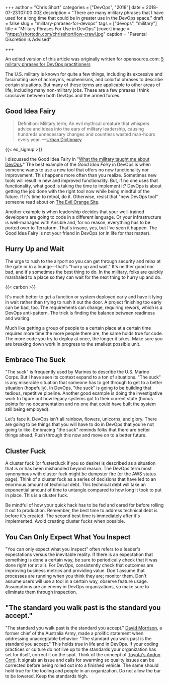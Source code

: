 +++
author = "Chris Short"
categories = ["DevOps", "2018"]
date = 2018-07-23T07:00:00Z
description = "There are many military phrases that I have used for a long time that could be in greater use in the DevOps space."
draft = false
slug = "military-phrases-for-devops"
tags = ["devops", "military"]
title = "Military Phrases For Use in DevOps"
[cover]
image = "https://shortcdn.com/chrisshort/low-crawl.jpg"
caption = "Parental Discretion is Advised"

+++

An edited version of this article was originally written for opensource.com: [5 military phrases for DevOps practitioners](https://opensource.com/article/18/7/military-phrases-devops)

The U.S. military is known for quite a few things, including its excessive and fascinating use of acronyms, euphemisms, and colorful phrases to describe certain situations. But many of these terms are applicable to other areas of life, including many non-military jobs. These are a few phrases I think crossover between both DevOps and the armed forces.

## Good Idea Fairy

> Definition: Military term; An evil mythical creature that whispers advice and ideas into the ears of military leadership, causing hundreds unnecessary changes and countless wasted man-hours every year. —[Urban Dictionary](https://www.urbandictionary.com/define.php?term=good%20idea%20fairy)

{{< eo_signup >}}

I discussed the Good Idea Fairy in "[What the military taught me about DevOps](/what-the-military-taught-me-about-devops/)." The best example of the *Good Idea Fairy* in DevOps is when someone wants to use a new tool that offers no new functionality nor improvement. This happens more often than you realize. Sometimes new tools will result in new and improved functionality. But, if no one uses that functionality, what good is taking the time to implement it? DevOps is about getting the job done with the right tool now while being mindful of the future. If it's time to retool, do it. Otherwise, resist that "new DevOps tool" someone read about on [The Evil Orange Site](https://news.ycombinator.com/).

Another example is when leadership decides that your well-trained developers are going to code in a different language. Or your infrastructure is well-managed with Ansible and, for no reason, everything has to be ported over to Terraform. That's insane, yes, but I've seen it happen. The Good Idea Fairy is not your friend in DevOps (or in life for that matter).

## Hurry Up and Wait

The urge to rush to the airport so you can get through security and relax at the gate or in a lounge—that's "hurry up and wait." It's neither good nor bad, and it's sometimes the best thing to do. In the military, folks are quickly marshaled to a place so they can wait for the next thing to hurry up and do.

{{< carbon >}}

It's much better to get a function or system deployed early and have it lying in wait rather than trying to rush it out the door. A project finishing too early can be bad, too. The requirements can change, requiring rework, which is a DevOps anti-pattern. The trick is finding the balance between readiness and waiting.

Much like getting a group of people to a certain place at a certain time requires more time the more people there are, the same holds true for code. The more code you try to deploy at once, the longer it takes. Make sure you are breaking down work in progress to the smallest possible unit.

## Embrace The Suck

"The suck" is frequently used by Marines to describe the U.S. Marine Corps. But I have seen its context expand to a ton of situations. "The suck" is any miserable situation that someone has to get through to get to a better situation (hopefully). In DevOps, "the suck" is going to be building that tedious, repetitive pipeline. Another good example is doing the investigative work to figure out how legacy systems got to their current state (bonus points for no documentation and no one that could have built the system still being employed).

Let's face it, DevOps isn't all rainbow, flowers, unicorns, and glory. There are going to be things that you will have to do in DevOps that you're not going to like. Embracing "the suck" reminds folks that there are better things ahead. Push through this now and move on to a better future.

## Cluster Fuck

A cluster fuck (or fustercluck if you so desire) is described as a situation that is or has been mishandled beyond reason. The DevOps term most synonymous with cluster fuck might be dumpster fire (or the AWS status page). Think of a cluster fuck as a  series of decisions that have led to an enormous amount of technical debt. This technical debt will take an exponential amount of time to untangle compared to how long it took to put in place. This is a cluster fuck.

Be mindful of how your quick hack has to be fed and cared for before rolling it out to production. Remember, the best time to address technical debt is before it's created. The second best time is immediately after it's implemented. Avoid creating cluster fucks when possible.

## You Can Only Expect What You Inspect

"You can only expect what you inspect" often refers to a leader's expectations versus the inevitable reality. If there is an expectation that something is done a certain way, be sure to periodically check that it was done right (or at all). For DevOps, consistently check that outcomes are improving business metrics and providing value. Don't assume that processes are running when you think they are; monitor them. Don't assume users will use a tool in a certain way, observe feature usage. Assumptions are an enemy in DevOps organizations, so make sure to eliminate them through inspection.

## "The standard you walk past is the standard you accept."

"The standard you walk past is the standard you accept."
[David Morrison](https://en.wikiquote.org/wiki/David_Morrison), a former chief of the Australia Army, made a prolific statement when addressing unacceptable behavior: "The standard you walk past is the standard you accept." This holds true in life and in DevOps. If your coding practices or culture do not live up to the standards your organization has set for itself, correct it on the spot. Think of the concept of [Toyota's Andon Cord](https://itrevolution.com/kata/). It signals an issue and calls for swarming so quality issues can be corrected before being rolled out into a finished vehicle. The same should hold true for the tooling and people in an organization. Do not allow the bar to be lowered. Keep the standards high.

